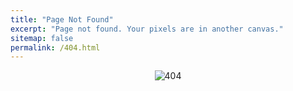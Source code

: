 ```yaml
---
title: "Page Not Found"
excerpt: "Page not found. Your pixels are in another canvas."
sitemap: false
permalink: /404.html
---
```

<div style="text-align: center;">
    <img src="https://i.stack.imgur.com/6M513.png" alt="404"/>
</div>